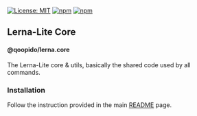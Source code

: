 [![License: MIT](https://img.shields.io/badge/License-MIT-yellow.svg)](https://opensource.org/licenses/MIT)
[![npm](https://img.shields.io/npm/dy/@qoopido/lerna.core?color=forest)](https://www.npmjs.com/package/@qoopido/lerna.core)
[![npm](https://img.shields.io/npm/v/@qoopido/lerna.core.svg?logo=npm&logoColor=fff&label=npm)](https://www.npmjs.com/package/@qoopido/lerna.core)

## Lerna-Lite Core

#### @qoopido/lerna.core

The Lerna-Lite core & utils, basically the shared code used by all commands.

### Installation

Follow the instruction provided in the main [README](https://github.com/lerna-lite/lerna-lite#installation) page.
